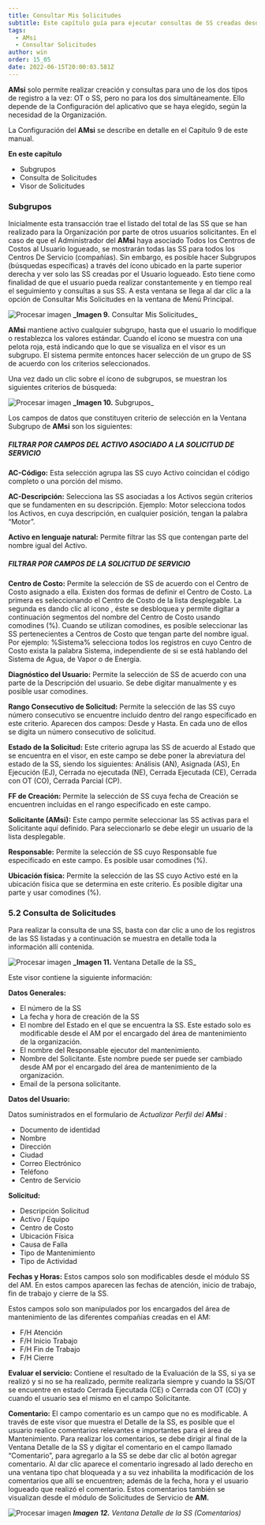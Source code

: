 ```yaml
---
title: Consultar Mis Solicitudes
subtitle: Este capítulo guía para ejecutar consultas de SS creadas desde **AMsi**
tags:
  - AMsi
  - Consultar Solicitudes
author: win
order: 15_05
date: 2022-06-15T20:00:03.581Z
---
```

**AMsi** solo permite realizar creación y consultas para uno de los dos tipos de registro a la vez: OT o SS, pero no para los dos simultáneamente. Ello depende de la Configuración del aplicativo que se haya elegido, según la necesidad de la Organización.

La Configuración del **AMsi** se describe en detalle en el Capítulo 9 de este manual.

**En este capítulo**

- Subgrupos
- Consulta de Solicitudes
- Visor de Solicitudes

### Subgrupos

Inicialmente esta transacción trae el listado del total de las SS que se han realizado para la Organización por parte de otros usuarios solicitantes.
En el caso de que el Administrador del **AMsi** haya asociado Todos los Centros de Costos al Usuario logueado, se mostrarán todas las SS para todos los Centros De Servicio (compañías).
Sin embargo, es posible hacer Subgrupos (búsquedas específicas) a través del ícono <span class="mdi mdi-filter-variant"></span> ubicado en la parte superior derecha y ver solo las SS creadas por el Usuario logueado. Esto tiene como finalidad de que el usuario pueda realizar constantemente y en tiempo real el seguimiento y consultas a sus SS.
A esta ventana se llega al dar clic a la opción de Consultar Mis Solicitudes en la ventana de Menú Principal.

![Procesar imagen](https://ayuda.winsoftware.com.co/assets/images/cap12/chp12_img09.png)
**_Imagen 9.**  Consultar Mis Solicitudes_

**AMsi** mantiene activo cualquier subgrupo, hasta que el usuario lo modifique o restablezca los valores estándar. Cuando el ícono <span class="mdi mdi-filter-variant"></span> se muestra con una pelota roja, está indicando que lo que se visualiza en el visor es un subgrupo. El sistema permite entonces hacer selección de un grupo de SS de acuerdo con los criterios seleccionados.

Una vez dado un clic sobre el ícono de subgrupos, se muestran los siguientes criterios de búsqueda:

![Procesar imagen](https://ayuda.winsoftware.com.co/assets/images/cap12/chp12_img10.png)
**_Imagen 10.** Subgrupos_

Los campos de datos que constituyen criterio de selección en la Ventana Subgrupo de **AMsi** son los siguientes:

##### FILTRAR POR CAMPOS DEL ACTIVO ASOCIADO A LA SOLICITUD DE SERVICIO

**AC-Código:** Esta selección agrupa las SS cuyo Activo coincidan el código completo o una porción del mismo.

**AC-Descripción:** Selecciona las SS asociadas a los Activos según criterios que se fundamenten en su descripción.  Ejemplo: Motor selecciona todos los Activos, en cuya descripción, en cualquier posición, tengan la palabra “Motor”.

**Activo en lenguaje natural:** Permite filtrar las SS que contengan parte del nombre igual del Activo.

##### FILTRAR POR CAMPOS DE LA SOLICITUD DE SERVICIO

**Centro de Costo:** Permite la selección de SS de acuerdo con  el Centro de Costo asignado a ella. Existen dos formas de definir el Centro de Costo. La primera es seleccionando el Centro de Costo de la lista desplegable. La segunda es dando clic al icono  <span class="mdi mdi-lock"></span>, éste se desbloquea <span class="mdi mdi-lock-open-outline"></span> y permite digitar a continuación segmentos del nombre del Centro de Costo usando comodines (%). Cuando se utilizan comodines, es posible seleccionar las SS pertenecientes a Centros de Costo que tengan parte del nombre igual. Por ejemplo: %Sistema% selecciona todos los registros en cuyo Centro de Costo exista la palabra Sistema, independiente de si se está hablando del Sistema de Agua, de Vapor o de Energía.

**Diagnóstico del Usuario:** Permite la selección de SS de acuerdo con una parte de la Descripción del usuario. Se debe digitar manualmente y es posible usar comodines.

**Rango Consecutivo de Solicitud:** Permite la selección de las SS cuyo número consecutivo se encuentre incluido dentro  del  rango  especificado en  este criterio. Aparecen dos campos: Desde y Hasta. En cada uno de ellos se digita un número consecutivo de solicitud.

**Estado de la Solicitud:** Este criterio agrupa las SS de acuerdo al Estado que se encuentra en el visor, en este campo se debe poner la abreviatura del estado de la SS, siendo los siguientes: Análisis (AN), Asignada (AS), En Ejecución (EJ), Cerrada no ejecutada (NE), Cerrada Ejecutada (CE), Cerrada con OT (CO), Cerrada Parcial (CP).

**FF de Creación:** Permite la selección de SS cuya fecha de Creación se encuentren incluidas en el rango especificado en este campo.

**Solicitante (AMsi):** Este campo permite seleccionar las SS activas para el Solicitante aquí definido. Para seleccionarlo se debe  elegir un usuario de la lista desplegable.

**Responsable:** Permite la  selección de SS cuyo Responsable  fue especificado en este campo. Es posible usar comodines (%).

**Ubicación  física:** Permite la selección de  las SS cuyo Activo esté en la  ubicación física que se determina en este criterio. Es posible digitar una parte y usar comodines (%).

### 5.2 Consulta de Solicitudes

Para realizar la consulta de una SS, basta con dar clic a uno de los registros de las SS listadas y a continuación se muestra en detalle toda la información allí contenida.

![Procesar imagen](https://ayuda.winsoftware.com.co/assets/images/cap12/chp12_img11.png)
**_Imagen 11.** Ventana Detalle de la SS_

Este visor contiene la siguiente información:

**Datos Generales:**

- El número de la SS
- La fecha y hora de creación de la SS
- El nombre del Estado en el que se encuentra la SS. Este estado solo es modificable desde el  AM por el encargado del área de mantenimiento de la organización.
- El nombre del Responsable ejecutor del mantenimiento.
- Nombre del Solicitante. Este nombre puede ser puede ser cambiado desde AM por el encargado del área de mantenimiento de la organización.
- Email de la persona solicitante.

**Datos del Usuario:**

Datos suministrados en el formulario de _Actualizar Perfil del **AMsi** :_

- Documento de identidad
- Nombre
- Dirección
- Ciudad
- Correo Electrónico
- Teléfono
- Centro de Servicio

**Solicitud:**

- Descripción Solicitud
- Activo / Equipo
- Centro de Costo
- Ubicación Física
- Causa de Falla
- Tipo de Mantenimiento
- Tipo de Actividad

**Fechas y Horas:** Estos campos solo son modificables desde el módulo SS del AM. En estos campos aparecen las fechas de atención, inicio de trabajo, fin de trabajo y cierre de la SS.

Estos campos solo son manipulados por los encargados del área de mantenimiento de las diferentes compañías creadas en el AM:

- F/H Atención
- F/H Inicio Trabajo
- F/H Fin de Trabajo
- F/H Cierre

**Evaluar el servicio:** Contiene el resultado de la Evaluación de la SS, si ya se realizó y si no se ha realizado, permite realizarla siempre y cuando la SS/OT se encuentre en estado Cerrada Ejecutada (CE) o Cerrada con OT (CO) y cuando el usuario sea el mismo en el campo Solicitante.

**Comentario:** El campo comentario es un campo que no es modificable. A través de este visor que muestra el Detalle de la SS, es posible que el usuario realice comentarios relevantes e importantes para el área de Mantenimiento. Para realizar los comentarios, se debe dirigir al final de la Ventana Detalle de la SS y digitar el comentario en el campo llamado “Comentario”, para agregarlo a la SS se debe dar clic al botón <a class="btn gray">agregar comentario</a>. Al dar clic aparece el comentario ingresado al lado derecho en una ventana tipo chat bloqueada y a su vez inhabilita la modificación de los comentarios que allí se encuentren; además de la fecha, hora y el usuario logueado que realizó el comentario. Estos comentarios también se visualizan desde el módulo de Solicitudes de Servicio de **AM.**

![Procesar imagen](https://ayuda.winsoftware.com.co/assets/images/cap12/chp12_img12.png)
_**Imagen 12.** Ventana Detalle de la SS (Comentarios)_
